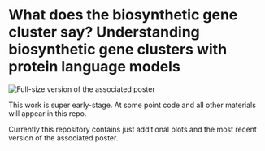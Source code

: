 # What does the biosynthetic gene cluster say? Understanding biosynthetic gene clusters with protein language models

![Full-size version of the associated poster](https://github.com/latticetower/pLM_BGC/blob/main/poster.png)

This work is super early-stage. At some point code and all other materials will appear in this repo.

Currently this repository contains just additional plots and the most recent version of the associated poster.